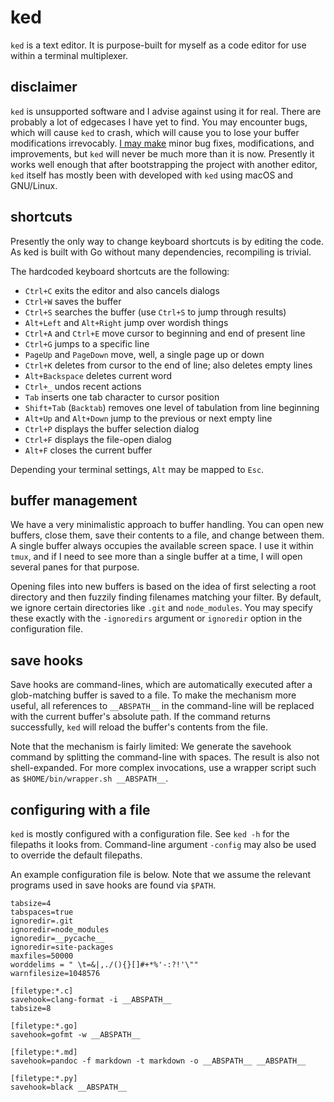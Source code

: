 # ked

`ked` is a text editor. It is purpose-built for myself as a code editor
for use within a terminal multiplexer.

## disclaimer

`ked` is unsupported software and I advise against using it for real.
There are probably a lot of edgecases I have yet to find. You may
encounter bugs, which will cause `ked` to crash, which will cause you to
lose your buffer modifications irrevocably. [I may make](TODO.md) minor
bug fixes, modifications, and improvements, but `ked` will never be much
more than it is now. Presently it works well enough that after
bootstrapping the project with another editor, `ked` itself has mostly
been with developed with `ked` using macOS and GNU/Linux.

## shortcuts

Presently the only way to change keyboard shortcuts is by editing the
code. As ked is built with Go without many dependencies, recompiling is
trivial.

The hardcoded keyboard shortcuts are the following:

-   `Ctrl+C` exits the editor and also cancels dialogs
-   `Ctrl+W` saves the buffer
-   `Ctrl+S` searches the buffer (use `Ctrl+S` to jump through results)
-   `Alt+Left` and `Alt+Right` jump over wordish things
-   `Ctrl+A` and `Ctrl+E` move cursor to beginning and end of present
    line
-   `Ctrl+G` jumps to a specific line
-   `PageUp` and `PageDown` move, well, a single page up or down
-   `Ctrl+K` deletes from cursor to the end of line; also deletes empty
    lines
-   `Alt+Backspace` deletes current word
-   `Ctrl+_` undos recent actions
-   `Tab` inserts one tab character to cursor position
-   `Shift+Tab` (`Backtab`) removes one level of tabulation from line
    beginning
-   `Alt+Up` and `Alt+Down` jump to the previous or next empty line
-   `Ctrl+P` displays the buffer selection dialog
-   `Ctrl+F` displays the file-open dialog
-   `Alt+F` closes the current buffer

Depending your terminal settings, `Alt` may be mapped to `Esc`.

## buffer management

We have a very minimalistic approach to buffer handling. You can open
new buffers, close them, save their contents to a file, and change
between them. A single buffer always occupies the available screen
space. I use it within `tmux`, and if I need to see more than a single
buffer at a time, I will open several panes for that purpose.

Opening files into new buffers is based on the idea of first selecting a
root directory and then fuzzily finding filenames matching your filter.
By default, we ignore certain directories like `.git` and
`node_modules`. You may specify these exactly with the `-ignoredirs`
argument or `ignoredir` option in the configuration file.

## save hooks

Save hooks are command-lines, which are automatically executed after a
glob-matching buffer is saved to a file. To make the mechanism more
useful, all references to `__ABSPATH__` in the command-line will be
replaced with the current buffer's absolute path. If the command returns
successfully, `ked` will reload the buffer's contents from the file.

Note that the mechanism is fairly limited: We generate the savehook
command by splitting the command-line with spaces. The result is also
not shell-expanded. For more complex invocations, use a wrapper script
such as `$HOME/bin/wrapper.sh __ABSPATH__`.

## configuring with a file

`ked` is mostly configured with a configuration file. See `ked -h` for
the filepaths it looks from. Command-line argument `-config` may also be
used to override the default filepaths.

An example configuration file is below. Note that we assume the relevant
programs used in save hooks are found via `$PATH`.

``` {.ini}
tabsize=4
tabspaces=true
ignoredir=.git
ignoredir=node_modules
ignoredir=__pycache__
ignoredir=site-packages
maxfiles=50000
worddelims = " \t=&|,./(){}[]#+*%'-:?!'\""
warnfilesize=1048576

[filetype:*.c]
savehook=clang-format -i __ABSPATH__
tabsize=8

[filetype:*.go]
savehook=gofmt -w __ABSPATH__

[filetype:*.md]
savehook=pandoc -f markdown -t markdown -o __ABSPATH__ __ABSPATH__

[filetype:*.py]
savehook=black __ABSPATH__
```
